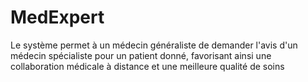 # MedExpert
Le système permet à un médecin généraliste de demander l'avis d'un médecin spécialiste pour un patient donné, favorisant ainsi une collaboration médicale à distance et une meilleure qualité de soins
